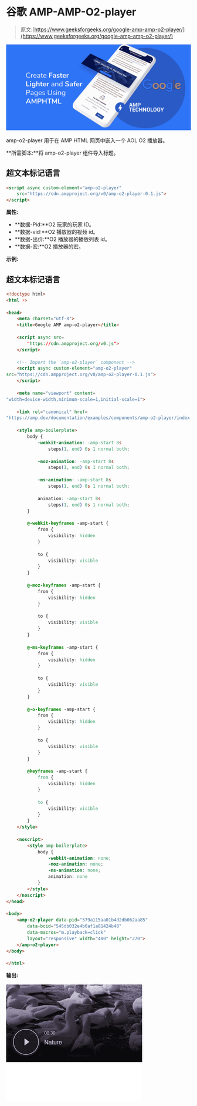 # 谷歌 AMP-AMP-O2-player

> 原文:[https://www.geeksforgeeks.org/google-amp-amp-o2-player/](https://www.geeksforgeeks.org/google-amp-amp-o2-player/)

![](img/9f4c77d78e00cf75fc29323762067dd8.png)

amp-o2-player 用于在 AMP HTML 网页中嵌入一个 AOL O2 播放器。

**所需脚本:**将 amp-o2-player 组件导入标题。

## 超文本标记语言

```html
<script async custom-element="amp-o2-player"
    src="https://cdn.ampproject.org/v0/amp-o2-player-0.1.js">
</script>
```

**属性:**

*   **数据-Pid:**O2 玩家的玩家 ID。
*   **数据-vid:**O2 播放器的视频 id。
*   **数据-出价:**O2 播放器的播放列表 id。
*   **数据-宏:**O2 播放器的宏。

**示例:**

## 超文本标记语言

```html
<!doctype html>
<html ⚡>

<head>
    <meta charset="utf-8">
    <title>Google AMP amp-o2-player</title>

    <script async src=
        "https://cdn.ampproject.org/v0.js">
    </script>

    <!-- Import the `amp-o2-player` component -->
    <script async custom-element="amp-o2-player" 
src="https://cdn.ampproject.org/v0/amp-o2-player-0.1.js">
    </script>

    <meta name="viewport" content=
"width=device-width,minimum-scale=1,initial-scale=1">

    <link rel="canonical" href=
"https://amp.dev/documentation/examples/components/amp-o2-player/index.html">

    <style amp-boilerplate>
        body {
            -webkit-animation: -amp-start 8s 
                steps(1, end) 0s 1 normal both;

            -moz-animation: -amp-start 8s 
                steps(1, end) 0s 1 normal both;

            -ms-animation: -amp-start 8s 
                steps(1, end) 0s 1 normal both;

            animation: -amp-start 8s 
                steps(1, end) 0s 1 normal both;
        }

        @-webkit-keyframes -amp-start {
            from {
                visibility: hidden
            }

            to {
                visibility: visible
            }
        }

        @-moz-keyframes -amp-start {
            from {
                visibility: hidden
            }

            to {
                visibility: visible
            }
        }

        @-ms-keyframes -amp-start {
            from {
                visibility: hidden
            }

            to {
                visibility: visible
            }
        }

        @-o-keyframes -amp-start {
            from {
                visibility: hidden
            }

            to {
                visibility: visible
            }
        }

        @keyframes -amp-start {
            from {
                visibility: hidden
            }

            to {
                visibility: visible
            }
        }
    </style>

    <noscript>
        <style amp-boilerplate>
            body {
                -webkit-animation: none;
                -moz-animation: none;
                -ms-animation: none;
                animation: none
            }
        </style>
    </noscript>
</head>

<body>
    <amp-o2-player data-pid="579a115aa01b4d2db062aa85"
        data-bcid="545db032e4b0af1a81424b48"
        data-macros="m.playback=click" 
        layout="responsive" width="480" height="270">
    </amp-o2-player>
</body>

</html>
```

**输出:**

![](img/2e727a1946d151da737426987a74ab0d.png)